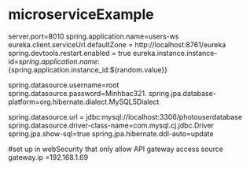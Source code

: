 # microserviceExample
server.port=8010
spring.application.name=users-ws
eureka.client.serviceUrl.defaultZone = http://localhost:8761/eureka
spring.devtools.restart.enabled = true
eureka.instance.instance-id=${spring.application.name}:${spring.application.instance_id:${random.value}}
 
spring.datasource.username=root
spring.datasource.password=Minhbac321.
spring.jpa.database-platform=org.hibernate.dialect.MySQL5Dialect
 
spring.datasource.url = jdbc:mysql://localhost:3306/photouserdatabase
spring.datasource.driver-class-name=com.mysql.cj.jdbc.Driver
spring.jpa.show-sql=true
spring.jpa.hibernate.ddl-auto=update

#set up in webSecurity that only allow API gateway access source
gateway.ip =192.168.1.69
